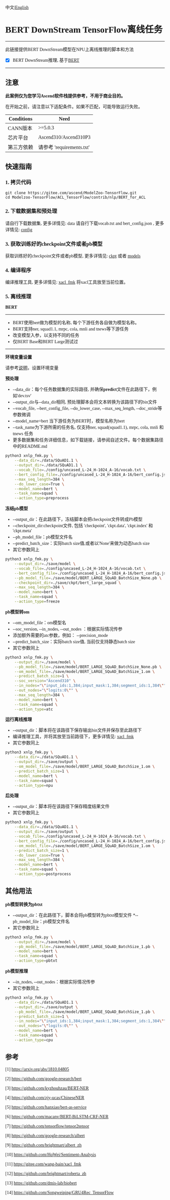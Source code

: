 # <font face="微软雅黑">

中文|[English](README_EN.md)

# BERT DownStream TensorFlow离线任务

***
此链接提供BERT DownStream模型在NPU上离线推理的脚本和方法

* [x] BERT DownStream推理,  基于[BERT](https://github.com/google-research/bert) 

***

## 注意
**此案例仅为您学习Ascend软件栈提供参考，不用于商业目的。**

在开始之前，请注意以下适配条件。如果不匹配，可能导致运行失败。

| Conditions | Need |
| --- | --- |
| CANN版本 | >=5.0.3 |
| 芯片平台| Ascend310/Ascend310P3 |
| 第三方依赖| 请参考 'requirements.txt' |

## 快速指南

### 1. 拷贝代码

```shell
git clone https://gitee.com/ascend/ModelZoo-TensorFlow.git
cd Modelzoo-TensorFlow/ACL_TensorFlow/contrib/nlp/BERT_for_ACL
```

### 2. 下载数据集和预处理

请自行下载数据集, 更多详情见: data
请自行下载vocab.txt and bert_config.json , 更多详情见: [config](./config/README.md)

### 3. 获取训练好的checkpoint文件或者pb模型

获取训练好的checkpoint文件或者pb模型, 更多详情见: [ckpt](./save/ckpt/README.md) 或者 [models](./save/model/README.md)

### 4. 编译程序
编译推理工具, 更多详情见: [xacl_fmk](./xacl_fmk/README.md)
将xacl工具放至当前位置。

### 5. 离线推理

**BERT**
***
* BERT使用bert做为模型的名称, 每个下游任务各自做为模型名称。
* BERT支持ner, squad1.1, mrpc, cola, mnli and tnews等下游任务
* 改变模型入参，以支持不同的任务
* 仅BERT Base和BERT Large测试过
***

**环境变量设置**

  请参考[说明](https://gitee.com/ascend/ModelZoo-TensorFlow/wikis/02.%E7%A6%BB%E7%BA%BF%E6%8E%A8%E7%90%86%E6%A1%88%E4%BE%8B/Ascend%E5%B9%B3%E5%8F%B0%E6%8E%A8%E7%90%86%E7%8E%AF%E5%A2%83%E5%8F%98%E9%87%8F%E8%AE%BE%E7%BD%AE?sort_id=6458719)，设置环境变量

**预处理**
* --data_dir：每个任务数据集的实际路径, 并确保**predict**文件在此路径下，例如'dev.tsv'
* --output_dir与--data_dir相同, 预处理脚本会将文本转换为该路径下的bin文件
* --vocab_file, --bert_config_file, --do_lower_case, --max_seq_length, --doc_stride等参数微调
* --model_name=bert 当下游任务为BERT时，模型名称为bert
* --task_name为下游所需的任务名, 仅支持ner, squad(squad1.1), mrpc, cola, mnli 和 tnews 任务
* 更多数据集和任务详细信息，如下载链接，请参阅自述文件。每个数据集路径中的README.md
```Bash
python3 xnlp_fmk.py \
    --data_dir=./data/SQuAD1.1 \
    --output_dir=./data/SQuAD1.1 \
    --vocab_file=./config/uncased_L-24_H-1024_A-16/vocab.txt \
    --bert_config_file=./config/uncased_L-24_H-1024_A-16/bert_config.json \
    --max_seq_length=384 \
    --do_lower_case=True \
    --model_name=bert \
    --task_name=squad \
    --action_type=preprocess

```

**冻结pb模型**
* --output_dir：在此路径下，冻结脚本会把checkpoint文件转成Pb模型
* --checkpoint_dir:checkpoint文件, 包括 'checkpoint', 'ckpt.data', 'ckpt.index' 和 'ckpt.meta'
* --pb_model_file：pb模型文件名
* --predict_batch_size：实际batch size值,或者以'None'来做为动态batch size
* 其它参数同上
```Bash
python3 xnlp_fmk.py \
    --output_dir=./save/model \
    --vocab_file=./config/uncased_L-24_H-1024_A-16/vocab.txt \
    --bert_config_file=./config/uncased_L-24_H-1024_A-16/bert_config.json \
    --pb_model_file=./save/model/BERT_LARGE_SQuAD_BatchSize_None.pb \
    --checkpoint_dir=./save/ckpt/bert_large_squad \
    --max_seq_length=384 \
    --model_name=bert \
    --task_name=squad \
    --action_type=freeze

```

**pb模型转om**
* --om_model_file：om模型名
* --soc_version, --in_nodes, --out_nodes ：根据实际情况传参
* 添加额外需要的atc参数，例如： --precision_mode
* --predict_batch_size：实际batch size值, 当前仅支持静态batch size
* 其它参数同上
```Bash
python3 xnlp_fmk.py \
    --output_dir=./save/model \
    --pb_model_file=./save/model/BERT_LARGE_SQuAD_BatchSize_None.pb \
    --om_model_file=./save/model/BERT_LARGE_SQuAD_BatchSize_1.om \
    --predict_batch_size=1 \
    --soc_version="Ascend310" \
    --in_nodes="\"input_ids:1,384;input_mask:1,384;segment_ids:1,384\"" \
    --out_nodes="\"logits:0\"" \
    --max_seq_length=384 \
    --model_name=bert \
    --task_name=squad \
    --action_type=atc

```

**运行离线推理**
* --output_dir：脚本将在该路径下保存输出bin文件并保存至此路径下
* 编译推理工具，并将其放至当前路径下，更多详情见: [xacl_fmk](./xacl_fmk/README.md)
* 其它参数同上
```Bash
python3 xnlp_fmk.py \
    --data_dir=./data/SQuAD1.1 \
    --output_dir=./save/output \
    --om_model_file=./save/model/BERT_LARGE_SQuAD_BatchSize_1.om \
    --predict_batch_size=1 \
    --model_name=bert \
    --task_name=squad \
    --action_type=npu

```

**后处理**
* --output_dir：脚本将在该路径下保存精度结果文件
* 其它参数同上
```Bash
python3 xnlp_fmk.py \
    --data_dir=./data/SQuAD1.1 \
    --output_dir=./save/output \
    --vocab_file=./config/uncased_L-24_H-1024_A-16/vocab.txt \
    --bert_config_file=./config/uncased_L-24_H-1024_A-16/bert_config.json \
    --om_model_file=./save/model/BERT_LARGE_SQuAD_BatchSize_1.om \
    --predict_batch_size=1 \
    --do_lower_case=True \
    --max_seq_length=384 \
    --model_name=bert \
    --task_name=squad \
    --action_type=postprocess

```

## 其他用法
**pb模型转换为pbtxt**
* --output_dir：在此路径下，脚本会将pb模型转为pbtxt模型文件
*--pb_model_file：pb模型文件名
* 其它参数同上
```Bash
python3 xnlp_fmk.py \
    --output_dir=./save/model \
    --pb_model_file=./save/model/BERT_LARGE_SQuAD_BatchSize_1.pb \
    --model_name=bert \
    --task_name=squad \
    --action_type=pbtxt

```

**pb模型推理**
* --in_nodes, --out_nodes：根据实际情况传参
* 其它参数同上
```Bash
python3 xnlp_fmk.py \
    --data_dir=./data/SQuAD1.1 \
    --output_dir=./save/output \
    --pb_model_file=./save/model/BERT_LARGE_SQuAD_BatchSize_1.pb \
    --predict_batch_size=1 \
    --in_nodes="\"input_ids:1,384;input_mask:1,384;segment_ids:1,384\"" \
    --out_nodes="\"logits:0\"" \
    --model_name=bert \
    --task_name=squad \
    --action_type=cpu

```

## 参考

[1] https://arxiv.org/abs/1810.04805

[2] https://github.com/google-research/bert

[3] https://github.com/kyzhouhzau/BERT-NER

[4] https://github.com/zjy-ucas/ChineseNER

[5] https://github.com/hanxiao/bert-as-service

[6] https://github.com/macanv/BERT-BiLSTM-CRF-NER

[7] https://github.com/tensorflow/tensor2tensor

[8] https://github.com/google-research/albert

[9] https://github.com/brightmart/albert_zh

[10] https://github.com/HqWei/Sentiment-Analysis

[11] https://gitee.com/wang-bain/xacl_fmk

[12] https://github.com/brightmart/roberta_zh

[13] https://github.com/dmis-lab/biobert

[14] https://github.com/Songweiping/GRU4Rec_TensorFlow

# </font>
